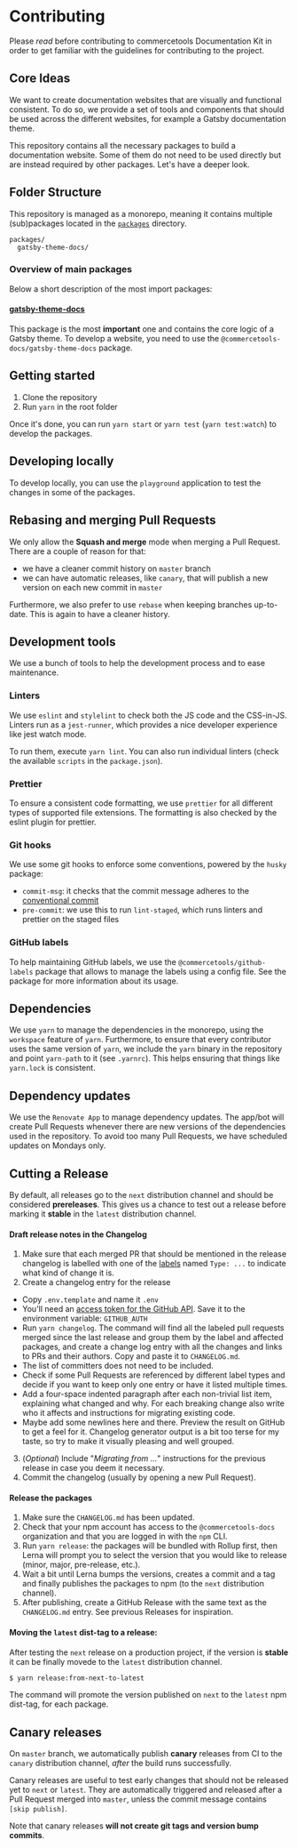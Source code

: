 # Contributing

Please _read_ before contributing to commercetools Documentation Kit in order to get familiar with the guidelines for contributing to the project.

## Core Ideas

We want to create documentation websites that are visually and functional consistent. To do so, we provide a set of tools and components that should be used across the different websites, for example a Gatsby documentation theme.

This repository contains all the necessary packages to build a documentation website. Some of them do not need to be used directly but are instead required by other packages. Let's have a deeper look.

## Folder Structure

This repository is managed as a monorepo, meaning it contains multiple (sub)packages located in the [`packages`](./packages) directory.

```
packages/
  gatsby-theme-docs/
```

### Overview of main packages

Below a short description of the most import packages:

#### [gatsby-theme-docs](./packages/gatsby-theme-docs)

This package is the most **important** one and contains the core logic of a Gatsby theme. To develop a website, you need to use the `@commercetools-docs/gatsby-theme-docs` package.

## Getting started

1. Clone the repository
2. Run `yarn` in the root folder

Once it's done, you can run `yarn start` or `yarn test` (`yarn test:watch`) to develop the packages.

## Developing locally

To develop locally, you can use the `playground` application to test the changes in some of the packages.

## Rebasing and merging Pull Requests

We only allow the **Squash and merge** mode when merging a Pull Request. There are a couple of reason for that:

- we have a cleaner commit history on `master` branch
- we can have automatic releases, like `canary`, that will publish a new version on each new commit in `master`

Furthermore, we also prefer to use `rebase` when keeping branches up-to-date. This is again to have a cleaner history.

## Development tools

We use a bunch of tools to help the development process and to ease maintenance.

### Linters

We use `eslint` and `stylelint` to check both the JS code and the CSS-in-JS. Linters run as a `jest-runner`, which provides a nice developer experience like jest watch mode.

To run them, execute `yarn lint`. You can also run individual linters (check the available `scripts` in the `package.json`).

### Prettier

To ensure a consistent code formatting, we use `prettier` for all different types of supported file extensions. The formatting is also checked by the eslint plugin for prettier.

### Git hooks

We use some git hooks to enforce some conventions, powered by the `husky` package:

- `commit-msg`: it checks that the commit message adheres to the [conventional commit](https://conventionalcommits.org/)
- `pre-commit`: we use this to run `lint-staged`, which runs linters and prettier on the staged files

### GitHub labels

To help maintaining GitHub labels, we use the `@commercetools/github-labels` package that allows to manage the labels using a config file. See the package for more information about its usage.

## Dependencies

We use `yarn` to manage the dependencies in the monorepo, using the `workspace` feature of `yarn`. Furthermore, to ensure that every contributor uses the same version of `yarn`, we include the `yarn` binary in the repository and point `yarn-path` to it (see `.yarnrc`). This helps ensuring that things like `yarn.lock` is consistent.

## Dependency updates

We use the `Renovate App` to manage dependency updates. The app/bot will create Pull Requests whenever there are new versions of the dependencies used in the repository. To avoid too many Pull Requests, we have scheduled updates on Mondays only.

## Cutting a Release

By default, all releases go to the `next` distribution channel and should be considered **prereleases**. This gives us a chance to test out a release before marking it **stable** in the `latest` distribution channel.

#### Draft release notes in the Changelog

1. Make sure that each merged PR that should be mentioned in the release changelog is labelled with one of the [labels](https://github.com/commercetools/commercetools-docs-kit/labels) named `Type: ...` to indicate what kind of change it is.
2. Create a changelog entry for the release

- Copy `.env.template` and name it `.env`
- You'll need an [access token for the GitHub API](https://help.github.com/articles/creating-an-access-token-for-command-line-use/). Save it to the environment variable: `GITHUB_AUTH`
- Run `yarn changelog`. The command will find all the labeled pull requests merged since the last release and group them by the label and affected packages, and create a change log entry with all the changes and links to PRs and their authors. Copy and paste it to `CHANGELOG.md`.
- The list of committers does not need to be included.
- Check if some Pull Requests are referenced by different label types and decide if you want to keep only one entry or have it listed multiple times.
- Add a four-space indented paragraph after each non-trivial list item, explaining what changed and why. For each breaking change also write who it affects and instructions for migrating existing code.
- Maybe add some newlines here and there. Preview the result on GitHub to get a feel for it. Changelog generator output is a bit too terse for my taste, so try to make it visually pleasing and well grouped.

3. (_Optional_) Include "_Migrating from ..._" instructions for the previous release in case you deem it necessary.
4. Commit the changelog (usually by opening a new Pull Request).

#### Release the packages

1. Make sure the `CHANGELOG.md` has been updated.
2. Check that your npm account has access to the `@commercetools-docs` organization and that you are logged in with the `npm` CLI.
3. Run `yarn release`: the packages will be bundled with Rollup first, then Lerna will prompt you to select the version that you would like to release (minor, major, pre-release, etc.).
4. Wait a bit until Lerna bumps the versions, creates a commit and a tag and finally publishes the packages to npm (to the `next` distribution channel).
5. After publishing, create a GitHub Release with the same text as the `CHANGELOG.md` entry. See previous Releases for inspiration.

#### Moving the `latest` dist-tag to a release:

After testing the `next` release on a production project, if the version is **stable** it can be finally movede to the `latest` distribution channel.

```bash
$ yarn release:from-next-to-latest
```

The command will promote the version published on `next` to the `latest` npm dist-tag, for each package.

## Canary releases

On `master` branch, we automatically publish **canary** releases from CI to the `canary` distribution channel, _after_ the build runs successfully.

Canary releases are useful to test early changes that should not be released yet to `next` or `latest`. They are automatically triggered and released after a Pull Request merged into `master`, unless the commit message contains `[skip publish]`.

Note that canary releases **will not create git tags and version bump commits**.
